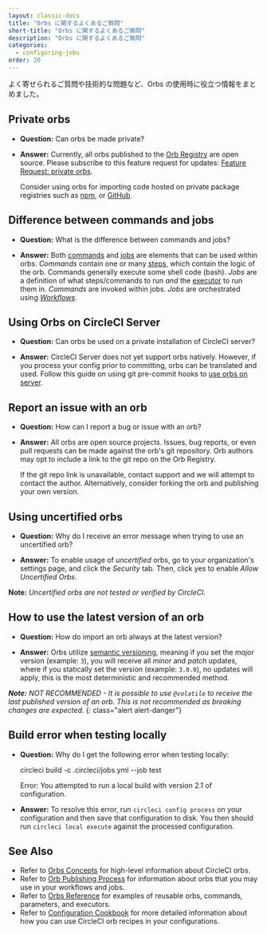 ```yaml
---
layout: classic-docs
title: "Orbs に関するよくあるご質問"
short-title: "Orbs に関するよくあるご質問"
description: "Orbs に関するよくあるご質問"
categories:
  - configuring-jobs
order: 20
---
```


よく寄せられるご質問や技術的な問題など、Orbs の使用時に役立つ情報をまとめました。

## Private orbs

- **Question:** Can orbs be made private?

- **Answer:** Currently, all orbs published to the [Orb Registry]() are open source. Please subscribe to this feature request for updates: [Feature Request: private orbs](https://ideas.circleci.com/ideas/CCI-I-606).
    
    Consider using orbs for importing code hosted on private package registries such as [npm](https://docs.npmjs.com/about-private-packages), or [GitHub](https://github.com/features/packages).

## Difference between commands and jobs

- **Question:** What is the difference between commands and jobs?

- **Answer:** Both [commands]({{site.baseurl}}/2.0/reusing-config/#the-commands-key) and [jobs]({{site.baseurl}}/2.0/reusing-config/#authoring-parameterized-jobs) are elements that can be used within orbs. *Commands* contain one or many [steps]({{site.baseurl}}/2.0/configuration-reference/#steps), which contain the logic of the orb. Commands generally execute some shell code (bash). *Jobs* are a definition of what steps/commands to run *and* the [executor]({{site.baseurl}}/2.0/reusing-config/#executors) to run them in. *Commands* are invoked within jobs. *Jobs* are orchestrated using *[Workflows]({{site.baseurl}}/2.0/workflows/#workflows-configuration-examples)*.

## Using Orbs on CircleCI Server

- **Question:** Can orbs be used on a private installation of CircleCI server?

- **Answer:** CircleCI Server does not yet support orbs natively. However, if you process your config prior to committing, orbs can be translated and used. Follow this guide on using git pre-commit hooks to [use orbs on server](https://discuss.circleci.com/t/orbs-on-server-solution/36264).

## Report an issue with an orb

- **Question:** How can I report a bug or issue with an orb?

- **Answer:** All orbs are open source projects. Issues, bug reports, or even pull requests can be made against the orb's git repository. Orb authors may opt to include a link to the git repo on the Orb Registry.
    
    If the git repo link is unavailable, contact support and we will attempt to contact the author. Alternatively, consider forking the orb and publishing your own version.

## Using uncertified orbs

- **Question:** Why do I receive an error message when trying to use an uncertified orb?

- **Answer:** To enable usage of *uncertified* orbs, go to your organization's settings page, and click the *Security* tab. Then, click yes to enable *Allow Uncertified Orbs*.

**Note:** *Uncertified orbs are not tested or verified by CircleCI.*

## How to use the latest version of an orb

- **Question:** How do import an orb always at the latest version?

- **Answer:** Orbs utilize [semantic versioning](), meaning if you set the *major* version (example: `3`), you will receive all *minor* and *patch* updates, where if you statically set the version (example: `3.0.0`), no updates will apply, this is the most deterministic and recommended method.

***Note:** NOT RECOMMENDED - It is possible to use `@volatile` to receive the last published version of an orb. This is not recommended as breaking changes are expected.*
{: class="alert alert-danger"}

## Build error when testing locally

- **Question:** Why do I get the following error when testing locally:

    circleci build -c .circleci/jobs.yml --job test
    

    Error:
    You attempted to run a local build with version 2.1 of configuration.
    

- **Answer:** To resolve this error, run `circleci config process` on your configuration and then save that configuration to disk. You then should run `circleci local execute` against the processed configuration.

## See Also

- Refer to [Orbs Concepts]({{site.baseurl}}/2.0/using-orbs/) for high-level information about CircleCI orbs.
- Refer to [Orb Publishing Process]({{site.baseurl}}/2.0/creating-orbs/) for information about orbs that you may use in your workflows and jobs.
- Refer to [Orbs Reference]({{site.baseurl}}/2.0/reusing-config/) for examples of reusable orbs, commands, parameters, and executors.
- Refer to [Configuration Cookbook]({{site.baseurl}}/2.0/configuration-cookbook/#configuration-recipes) for more detailed information about how you can use CircleCI orb recipes in your configurations.